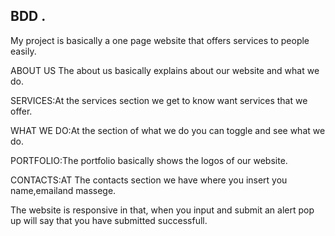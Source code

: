 ## BDD .

My project is basically a one page website that offers services to people easily.

ABOUT US The about us basically explains about our website and what we do.

SERVICES:At the services section we get to know want services that we offer.

WHAT WE DO:At the section of what we do you can toggle and see what we do.

PORTFOLIO:The portfolio basically shows the logos of our website.

CONTACTS:AT The contacts section we have where you insert you name,emailand massege.

The website is responsive in that, when you input and submit an alert pop up will say that you have submitted successfull.